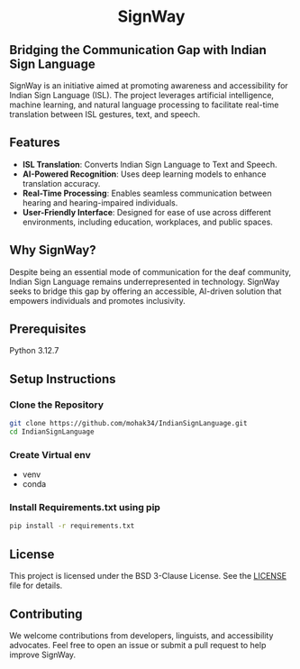 
 <h1 align="center"> SignWay </h1>  

## Bridging the Communication Gap with Indian Sign Language  

SignWay is an initiative aimed at promoting awareness and accessibility for Indian Sign Language (ISL). The project leverages artificial intelligence, machine learning, and natural language processing to facilitate real-time translation between ISL gestures, text, and speech.  

## Features  
- **ISL Translation**: Converts Indian Sign Language to Text and Speech.  
- **AI-Powered Recognition**: Uses deep learning models to enhance translation accuracy.  
- **Real-Time Processing**: Enables seamless communication between hearing and hearing-impaired individuals.  
- **User-Friendly Interface**: Designed for ease of use across different environments, including education, workplaces, and public spaces.  

## Why SignWay?  
Despite being an essential mode of communication for the deaf community, Indian Sign Language remains underrepresented in technology. SignWay seeks to bridge this gap by offering an accessible, AI-driven solution that empowers individuals and promotes inclusivity.  

## Prerequisites
Python 3.12.7
## Setup Instructions

### Clone the Repository
```bash
git clone https://github.com/mohak34/IndianSignLanguage.git
cd IndianSignLanguage
```
### Create Virtual env 
  - venv
  - conda

### Install Requirements.txt using pip
```bash
pip install -r requirements.txt
```

## License

This project is licensed under the BSD 3-Clause License. See the [LICENSE](LICENSE) file for details.



## Contributing  
We welcome contributions from developers, linguists, and accessibility advocates. Feel free to open an issue or submit a pull request to help improve SignWay.  


